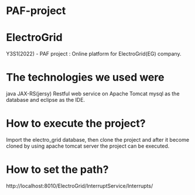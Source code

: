 # PAF-project
# ElectroGrid
Y3S1(2022) - PAF project : Online platform for ElectroGrid(EG) company.

# The technologies we used were
java JAX-RS(jersy) Restful web service on Apache Tomcat mysql as the database and eclipse as the IDE.

# How to execute the project?
Import the electro_grid database, then clone the project and after it become cloned by using apache tomcat server the project can be executed.

# How to set the path?
http://localhost:8010/ElectroGrid/InterruptService/Interrupts/